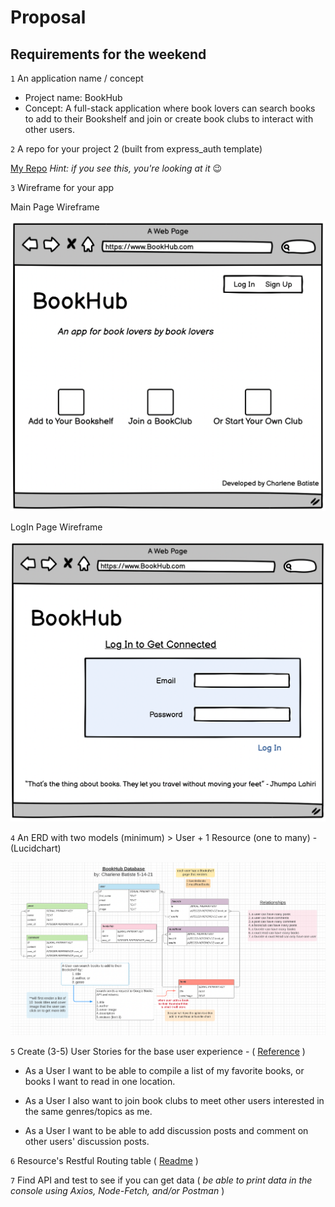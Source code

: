 # Proposal

## Requirements for the weekend

`1` An application name / concept

- Project name: BookHub
- Concept: A full-stack application where book lovers can search books to add to their Bookshelf and join or create book clubs to interact with other users.

`2` A repo for your project 2 (built from express_auth template)

[My Repo](https://github.com/charlenebatiste/BookHub)
_Hint: if you see this, you're looking at it_ 😉

`3` Wireframe for your app

Main Page Wireframe

![Main Page Wireframe](/public/assets/mainpagewireframe.png)

LogIn Page Wireframe

![LogIn Page Wireframe](/public/assets/loginwireframe.png)

`4` An ERD with two models (minimum) > User + 1 Resource (one to many) - (Lucidchart)

![Database ERD](/public/assets/bookhub-ERD.png)

`5` Create (3-5) User Stories for the base user experience - ( [Reference](https://revelry.co/resources/development/user-stories-that-dont-suck/) )

- As a User I want to be able to compile a list of my favorite books, or books I want to read in one location.

- As a User I also want to join book clubs to meet other users interested in the same genres/topics as me.

- As a User I want to be able to add discussion posts and comment on other users' discussion posts.

`6` Resource's Restful Routing table ( [Readme](https://romebell.gitbook.io/sei-412/node-express/00readme-1/01intro-to-express/00readme#restful-routing) )

`7` Find API and test to see if you can get data ( _be able to print data in the console using Axios, Node-Fetch, and/or Postman_ )
